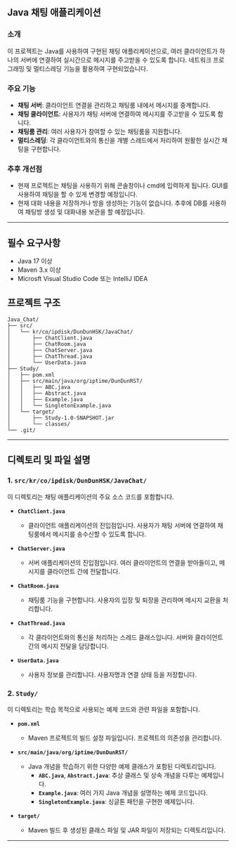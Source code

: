 ## Java 채팅 애플리케이션

### 소개
이 프로젝트는 Java를 사용하여 구현된 채팅 애플리케이션으로, 여러 클라이언트가 하나의 서버에 연결하여 실시간으로 메시지를 주고받을 수 있도록 합니다.
네트워크 프로그래밍 및 멀티스레딩 기능을 활용하여 구현되었습니다.

### 주요 기능
- **채팅 서버**: 클라이언트 연결을 관리하고 채팅룸 내에서 메시지를 중계합니다.
- **채팅 클라이언트**: 사용자가 채팅 서버에 연결하여 메시지를 주고받을 수 있도록 합니다.
- **채팅룸 관리**: 여러 사용자가 참여할 수 있는 채팅룸을 지원합니다.
- **멀티스레딩**: 각 클라이언트와의 통신을 개별 스레드에서 처리하여 원활한 실시간 채팅을 구현합니다.

### 추후 개선점
  - 현재 프로젝트는 채팅을 사용하기 위해 콘솔창이나 cmd에 입력하게 됩니다. GUI를 사용하여 채팅을 할 수 있게 변경할 예정입니다.
  - 현재 대화 내용을 저장하거나 방을 생성하는 기능이 없습니다. 추후에 DB를 사용하여 채팅방 생성 및 대화내용 보관을 할 예정입니다.
---

## 필수 요구사항
- Java 17 이상
- Maven 3.x 이상
- Microsft Visual Studio Code 또는 IntelliJ IDEA

## 프로젝트 구조

```
Java_Chat/
├── src/
│   └── kr/co/ipdisk/DunDunHSK/JavaChat/
│       ├── ChatClient.java
│       ├── ChatRoom.java
│       ├── ChatServer.java
│       ├── ChatThread.java
│       └── UserData.java
├── Study/
│   ├── pom.xml
│   ├── src/main/java/org/iptime/DunDunRST/
│   │   ├── ABC.java
│   │   ├── Abstract.java
│   │   ├── Example.java
│   │   └── SingletonExample.java
│   └── target/
│       ├── Study-1.0-SNAPSHOT.jar
│       └── classes/
└── .git/
```

---

## 디렉토리 및 파일 설명

### 1. `src/kr/co/ipdisk/DunDunHSK/JavaChat/`
이 디렉토리는 채팅 애플리케이션의 주요 소스 코드를 포함합니다.

- **`ChatClient.java`**  
  - 클라이언트 애플리케이션의 진입점입니다. 사용자가 채팅 서버에 연결하여 채팅룸에서 메시지를 송수신할 수 있도록 합니다.
  
- **`ChatServer.java`**  
  - 서버 애플리케이션의 진입점입니다. 여러 클라이언트의 연결을 받아들이고, 메시지를 클라이언트 간에 전달합니다.
  
- **`ChatRoom.java`**  
  - 채팅룸 기능을 구현합니다. 사용자의 입장 및 퇴장을 관리하며 메시지 교환을 처리합니다.
  
- **`ChatThread.java`**  
  - 각 클라이언트와의 통신을 처리하는 스레드 클래스입니다. 서버와 클라이언트 간의 메시지 전달을 담당합니다.
  
- **`UserData.java`**  
  - 사용자 정보를 관리합니다. 사용자명과 연결 상태 등을 저장합니다.


### 2. `Study/`
이 디렉토리는 학습 목적으로 사용되는 예제 코드와 관련 파일을 포함합니다.

- **`pom.xml`**  
  - Maven 프로젝트의 빌드 설정 파일입니다. 프로젝트의 의존성을 관리합니다.
  
- **`src/main/java/org/iptime/DunDunRST/`**  
  - Java 개념을 학습하기 위한 다양한 예제 클래스가 포함된 디렉토리입니다.
    - **`ABC.java`**, **`Abstract.java`**: 추상 클래스 및 상속 개념을 다루는 예제입니다.
    - **`Example.java`**: 여러 가지 Java 개념을 설명하는 예제 코드입니다.
    - **`SingletonExample.java`**: 싱글톤 패턴을 구현한 예제입니다.
  
- **`target/`**  
  - Maven 빌드 후 생성된 클래스 파일 및 JAR 파일이 저장되는 디렉토리입니다.

---
